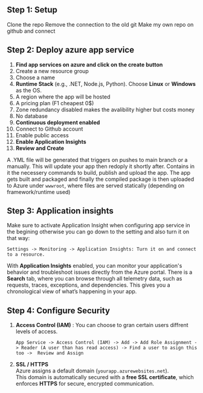## Step 1: Setup

Clone the repo
Remove the connection to the old git
Make my own repo on github and connect

## Step 2: Deploy azure app service
1. **Find app services on azure and click on the create button**
2. Create a new resource group
3. Choose a name
4. **Runtime Stack** (e.g., .NET, Node.js, Python). Choose **Linux** or **Windows** as the OS.
5. A region where the app will be hosted
6. A pricing plan (F1 cheapest 0$)
7. Zone redundancy disabled makes the avalibility higher but costs money
8. No database
9. **Continuous deployment enabled**
10. Connect to Github account
11. Enable public access
12. **Enable Application Insights**
13. **Review and Create**

A .YML file will be generated that triggers on pushes to main branch or a manually. This will update your app then redoply it shortly after. Contains in it the necessery commands to build, publish and upload the app.
The app gets built and packaged and finally the compiled package is then uploaded to Azure under `wwwroot`, where files are served statically (depending on framework/runtime used)

## Step 3: Application insights 

Make sure to activate Application Insight when configuring app service in the begining otherwise you can go down to the setting and also turn it on that way:

    Settings -> Monitoring -> Application Insights: Turn it on and connect to a resource.
  
With **Application Insights** enabled, you can monitor your application's behavior and troubleshoot issues directly from the Azure portal.
There is a  **Search** tab, where you can browse through all telemetry data, such as requests, traces, exceptions, and dependencies. This gives you a chronological view of what’s happening in your app.

## Step 4: Configure Security

1. **Access Control (IAM)** : You can choose to gran certain users diffrent levels of access.

       App Service -> Access Control (IAM) -> Add -> Add Role Assignment -> Reader (A user than has read access) -> Find a user to asign this too ->  Review and Assign

2. **SSL / HTTPS**  
Azure assigns a default domain (`yourapp.azurewebsites.net`).  
This domain is automatically secured with a **free SSL certificate**, which enforces **HTTPS** for secure, encrypted communication.


